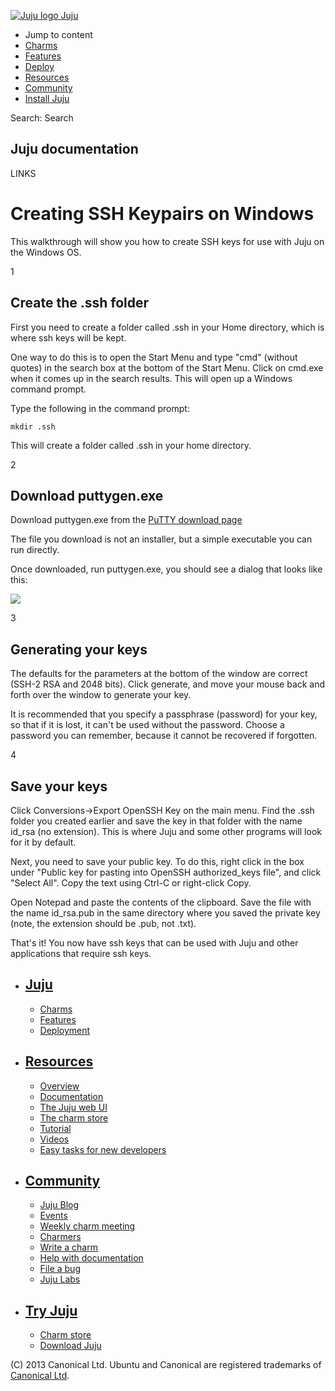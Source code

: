 [ ![Juju logo](//assets.ubuntu.com/sites/ubuntu/latest/u/img/logo.png) Juju
](https://juju.ubuntu.com/)

  - Jump to content
  - [Charms](https://juju.ubuntu.com/charms/)
  - [Features](https://juju.ubuntu.com/features/)
  - [Deploy](https://juju.ubuntu.com/deployment/)
  - [Resources](https://juju.ubuntu.com/resources/)
  - [Community](https://juju.ubuntu.com/community/)
  - [Install Juju](https://juju.ubuntu.com/download/)

Search: Search

## Juju documentation

LINKS

# Creating SSH Keypairs on Windows

This walkthrough will show you how to create SSH keys for use with Juju on the
Windows OS.

1

## Create the .ssh folder

First you need to create a folder called .ssh in your Home directory, which is
where ssh keys will be kept.

One way to do this is to open the Start Menu and type "cmd" (without quotes) in
the search box at the bottom of the Start Menu. Click on cmd.exe when it comes
up in the search results. This will open up a Windows command prompt.

Type the following in the command prompt:

    
    
    mkdir .ssh

This will create a folder called .ssh in your home directory.

2

## Download puttygen.exe

Download puttygen.exe from the [PuTTY download
page](http://www.chiark.greenend.org.uk/~sgtatham/putty/download.html)

The file you download is not an installer, but a simple executable you can run
directly.

Once downloaded, run puttygen.exe, you should see a dialog that looks like this:

![](media/puttygen.png)

3

## Generating your keys

The defaults for the parameters at the bottom of the window are correct (SSH-2
RSA and 2048 bits). Click generate, and move your mouse back and forth over the
window to generate your key.

It is recommended that you specify a passphrase (password) for your key, so that
if it is lost, it can't be used without the password. Choose a password you can
remember, because it cannot be recovered if forgotten.

4

## Save your keys

Click Conversions->Export OpenSSH Key on the main menu. Find the .ssh folder you
created earlier and save the key in that folder with the name id_rsa (no
extension). This is where Juju and some other programs will look for it by
default.

Next, you need to save your public key. To do this, right click in the box under
"Public key for pasting into OpenSSH authorized_keys file", and click "Select
All". Copy the text using Ctrl-C or right-click Copy.

Open Notepad and paste the contents of the clipboard. Save the file with the
name id_rsa.pub in the same directory where you saved the private key (note, the
extension should be .pub, not .txt).

That's it! You now have ssh keys that can be used with Juju and other
applications that require ssh keys.

  - ## [Juju](/)

    - [Charms](/charms)
    - [Features](/features)
    - [Deployment](/deployment)
  - ## [Resources](/resources)

    - [Overview](/resources/juju-overview/)
    - [Documentation](/docs/)
    - [The Juju web UI](/resources/the-juju-gui/)
    - [The charm store](/docs/authors-charm-store.html)
    - [Tutorial](/docs/getting-started.html#test)
    - [Videos](/resources/videos/)
    - [Easy tasks for new developers](/resources/easy-tasks-for-new-developers/)
  - ## [Community](/community)

    - [Juju Blog](/community/blog/)
    - [Events](/events/)
    - [Weekly charm meeting](/community/weekly-charm-meeting/)
    - [Charmers](/community/charmers/)
    - [Write a charm](/docs/authors-charm-writing.html)
    - [Help with documentation](/docs/contributing.html)
    - [File a bug](https://bugs.launchpad.net/juju-core/+filebug)
    - [Juju Labs](/labs/)
  - ## [Try Juju](https://jujucharms.com/sidebar/)

    - [Charm store](https://jujucharms.com/)
    - [Download Juju](/download/)

(C) 2013 Canonical Ltd. Ubuntu and Canonical are registered trademarks of
[Canonical Ltd](http://canonical.com).

